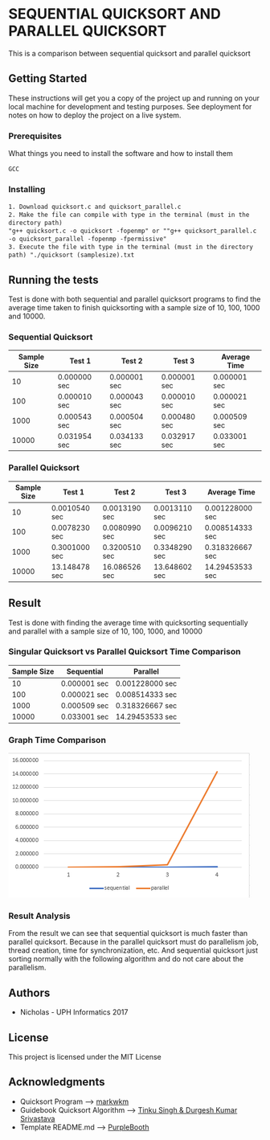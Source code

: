 # SEQUENTIAL QUICKSORT AND PARALLEL QUICKSORT

This is a comparison between sequential quicksort and parallel quicksort

## Getting Started

These instructions will get you a copy of the project up and running on your local machine for development and testing purposes. See deployment for notes on how to deploy the project on a live system.

### Prerequisites

What things you need to install the software and how to install them

```
GCC
```

### Installing

```
1. Download quicksort.c and quicksort_parallel.c
2. Make the file can compile with type in the terminal (must in the directory path) 
"g++ quicksort.c -o quicksort -fopenmp" or ""g++ quicksort_parallel.c -o quicksort_parallel -fopenmp -fpermissive"
3. Execute the file with type in the terminal (must in the directory path) "./quicksort (samplesize).txt
```

## Running the tests

Test is done with both sequential and parallel quicksort programs to find the average time taken to finish quicksorting with a sample size of 10, 100, 1000 and 10000.

### Sequential Quicksort

|Sample Size|Test 1      |Test 2      |Test 3      |Average Time|
|-----------|------------|------------|------------|------------|
|10         |0.000000 sec|0.000001 sec|0.000001 sec|0.000001 sec|
|100        |0.000010 sec|0.000043 sec|0.000010 sec|0.000021 sec|
|1000       |0.000543 sec|0.000504 sec|0.000480 sec|0.000509 sec|
|10000      |0.031954 sec|0.034133 sec|0.032917 sec|0.033001 sec|

### Parallel Quicksort

|Sample Size|Test 1       |Test 2       |Test 3       |Average Time   |
|-----------|-------------|-------------|-------------|---------------|
|10         |0.0010540 sec|0.0013190 sec|0.0013110 sec|0.001228000 sec|
|100        |0.0078230 sec|0.0080990 sec|0.0096210 sec|0.008514333 sec|
|1000       |0.3001000 sec|0.3200510 sec|0.3348290 sec|0.318326667 sec|
|10000      |13.148478 sec|16.086526 sec|13.648602 sec|14.29453533 sec|

## Result
Test is done with finding the average time with quicksorting sequentially and parallel with a sample size of 10, 100, 1000, and 10000

### Singular Quicksort vs Parallel Quicksort Time Comparison

|Sample Size|Sequential  |Parallel       |
|-----------|------------|---------------|
|10         |0.000001 sec|0.001228000 sec|
|100        |0.000021 sec|0.008514333 sec|
|1000       |0.000509 sec|0.318326667 sec|
|10000      |0.033001 sec|14.29453533 sec|


### Graph Time Comparison

![Graph](https://github.com/santosonicholas/quicksort/blob/master/chartSequentialParallelQuickSort.PNG)

### Result Analysis
From the result we can see that sequential quicksort is much faster than parallel quicksort. Because in the parallel quicksort must do parallelism job, thread creation, time for synchronization, etc. And sequential quicksort just sorting normally with the following algorithm and do not care about the parallelism.

## Authors

* Nicholas - UPH Informatics 2017

## License

This project is licensed under the MIT License

## Acknowledgments

* Quicksort Program --> [markwkm](https://github.com/markwkm/quicksort)
* Guidebook Quicksort Algorithm --> [Tinku Singh & Durgesh Kumar Srivastava](https://pdfs.semanticscholar.org/cba9/770c4fad941fe5e501539525953a242a36f8.pdf)
* Template README.md --> [PurpleBooth](https://gist.github.com/PurpleBooth/109311bb0361f32d87a2)
